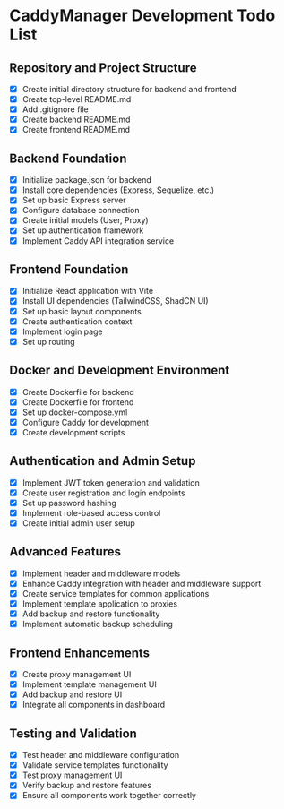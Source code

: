 # CaddyManager Development Todo List

## Repository and Project Structure
- [x] Create initial directory structure for backend and frontend
- [x] Create top-level README.md
- [x] Add .gitignore file
- [x] Create backend README.md
- [x] Create frontend README.md

## Backend Foundation
- [x] Initialize package.json for backend
- [x] Install core dependencies (Express, Sequelize, etc.)
- [x] Set up basic Express server
- [x] Configure database connection
- [x] Create initial models (User, Proxy)
- [x] Set up authentication framework
- [x] Implement Caddy API integration service

## Frontend Foundation
- [x] Initialize React application with Vite
- [x] Install UI dependencies (TailwindCSS, ShadCN UI)
- [x] Set up basic layout components
- [x] Create authentication context
- [x] Implement login page
- [x] Set up routing

## Docker and Development Environment
- [x] Create Dockerfile for backend
- [x] Create Dockerfile for frontend
- [x] Set up docker-compose.yml
- [x] Configure Caddy for development
- [x] Create development scripts

## Authentication and Admin Setup
- [x] Implement JWT token generation and validation
- [x] Create user registration and login endpoints
- [x] Set up password hashing
- [x] Implement role-based access control
- [x] Create initial admin user setup

## Advanced Features
- [x] Implement header and middleware models
- [x] Enhance Caddy integration with header and middleware support
- [x] Create service templates for common applications
- [x] Implement template application to proxies
- [x] Add backup and restore functionality
- [x] Implement automatic backup scheduling

## Frontend Enhancements
- [x] Create proxy management UI
- [x] Implement template management UI
- [x] Add backup and restore UI
- [x] Integrate all components in dashboard

## Testing and Validation
- [x] Test header and middleware configuration
- [x] Validate service templates functionality
- [x] Test proxy management UI
- [x] Verify backup and restore features
- [x] Ensure all components work together correctly
